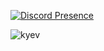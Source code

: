 [![Discord Presence](https://lanyard.cnrad.dev/api/233287596812402689)](https://discord.com/users/1080098617924255765)<p align="left"> <img src="https://komarev.com/ghpvc/?username=kyev&label=Profile%20views&color=0e75b6&style=flat" alt="kyev" /> </p>
